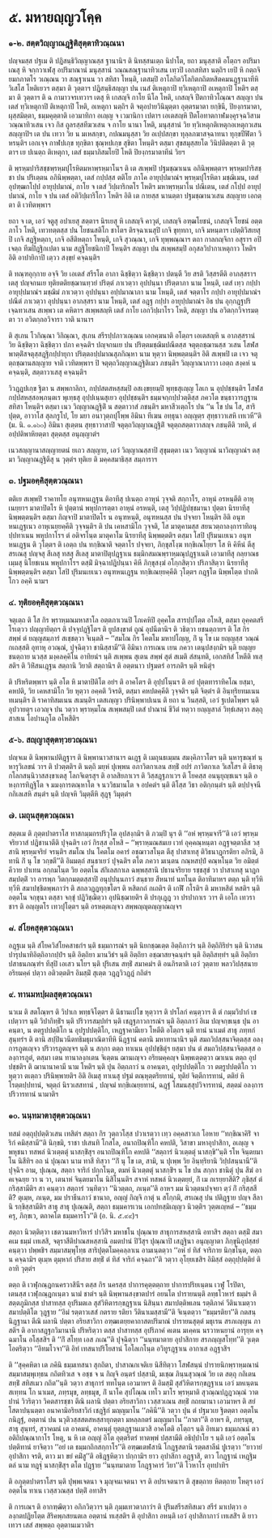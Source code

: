 <h1>๕. มหายญฺญวโคฺค</h1>
<h3>๑-๒. สตฺตวิญฺญาณฎฺฐิติสุตฺตาทิวณฺณนา</h3>
<p> ปญฺจมสฺส  ปฐเม ติ ปฎิสนฺธิวิญฺญาณสฺส ฐานานิฯ ติ นิทสฺสนเตฺถ นิปาโต, ยถา มนุสฺสาติ อโตฺถฯ อปริมาเณสุ หิ จกฺกวาเฬสุ อปริมาณานํ มนุสฺสานํ วณฺณสณฺฐานาทิวเสน เทฺวปิ เอกสทิสา นตฺถิฯ เยปิ หิ กตฺถจิ ยมกภาตโร วเณฺณน วา สณฺฐาเนน วา สทิสา โหนฺติ, เตสมฺปิ อาโลกิตวิโลกิตกถิตหสิตคมนฎฺฐานาทีหิ วิเสโส โหติเยวฯ ตสฺมา ติ วุตฺตาฯ ปฎิสนฺธิสญฺญา ปน เนสํ ติเหตุกาปิ ทฺวิเหตุกาปิ อเหตุกาปิ โหติฯ ตสฺมา ติ วุตฺตาฯ ติ ฉ กามาวจรเทวาฯ เตสุ หิ เกสญฺจิ กาโย นีโล โหติ, เกสญฺจิ ปีตกาทิวโณฺณฯ สญฺญา ปน เตสํ ทฺวิเหตุกาปิ ติเหตุกาปิ โหติ, อเหตุกา นตฺถิฯ   ติ จตุอปายวินิมุตฺตา อุตฺตรมาตา ยกฺขินี, ปิยงฺกรมาตา, ผุสฺสมิตฺตา, ธมฺมคุตฺตาติ เอวมาทิกา อเญฺญ จ เวมานิกา เปตาฯ เอเตสญฺหิ ปีตโอทาตกาฬมงฺคุรจฺฉวิสามวณฺณาทิวเสน เจว กิส ถูลรสฺสทีฆวเสน จ กาโย นานา โหติ, มนุสฺสานํ วิย ทฺวิเหตุกติเหตุกอเหตุกวเสน สญฺญาปิฯ เต ปน เทวา วิย น มเหสกฺขา, กปณมนุสฺสา วิย อเปฺปสกฺขา ทุลฺลภฆาสจฺฉาทนา ทุกฺขปีฬิตา วิหรนฺติฯ เอกเจฺจ กาฬปเกฺข ทุกฺขิตา ชุณฺหปเกฺข สุขิตา โหนฺติฯ ตสฺมา สุขสมุสฺสยโต วินิปติตตฺตา ติ วุตฺตาฯ เย ปเนตฺถ ติเหตุกา, เตสํ ธมฺมาภิสมโยปิ โหติ ปิยงฺกรมาตาทีนํ วิยฯ</p>


<p>ติ  พฺรหฺมปาริสชฺชพฺรหฺมปุโรหิตมหาพฺรหฺมาโนฯ ติ เต สเพฺพปิ ปฐมชฺฌาเนน อภินิพฺพตฺตาฯ พฺรหฺมปาริสชฺชา ปน ปริเตฺตน อภินิพฺพตฺตา, เตสํ กปฺปสฺส ตติโย ภาโค อายุปฺปมาณํฯ พฺรหฺมปุโรหิตา มชฺฌิเมน, เตสํ อุปฑฺฒกโปฺป อายุปฺปมาณํ, กาโย จ เตสํ วิปฺผาริกตโร โหติฯ มหาพฺรหฺมาโน ปณีเตน, เตสํ กโปฺป อายุปฺปมาณํ, กาโย จ ปน เตสํ อติวิปฺผาริโกว โหติฯ อิติ เต กายสฺส นานตฺตา ปฐมชฺฌานวเสน สญฺญาย เอกตฺตา ติ เวทิตพฺพาฯ</p>


<p>ยถา  จ เต, เอวํ จตูสุ อปาเยสุ สตฺตาฯ นิรเยสุ หิ เกสญฺจิ คาวุตํ, เกสญฺจิ อฑฺฒโยชนํ, เกสญฺจิ โยชนํ อตฺตภาโว โหติ, เทวทตฺตสฺส  ปน โยชนสติโก ชาโตฯ ติรจฺฉาเนสุปิ เกจิ ขุทฺทกา, เกจิ มหนฺตาฯ เปตฺติวิสเยสุปิ เกจิ สฎฺฐิหตฺถา, เกจิ อสีติหตฺถา โหนฺติ, เกจิ สุวณฺณา, เกจิ ทุพฺพณฺณาฯ ตถา กาลกญฺจิกา อสุราฯ อปิเจตฺถ ทีฆปิฎฺฐิกเปตา นาม สฎฺฐิโยชนิกาปิ โหนฺติฯ สญฺญา ปน สเพฺพสมฺปิ อกุสลวิปากาเหตุกาว โหติฯ อิติ อาปายิกาปิ เตฺวว สงฺขฺยํ คจฺฉนฺติฯ</p>


<p>ติ ทณฺฑอุกฺกาย อจฺจิ วิย เอเตสํ สรีรโต อาภา ฉิชฺชิตฺวา ฉิชฺชิตฺวา ปตนฺตี วิย สรติ วิสฺสรตีติ อาภสฺสราฯ เตสุ ปญฺจกนเย ทุติยตติยชฺฌานทฺวยํ ปริตฺตํ ภาเวตฺวา อุปปนฺนา ปริตฺตาภา นาม โหนฺติ, เตสํ เทฺว กปฺปา อายุปฺปมาณํฯ มชฺฌิมํ ภาเวตฺวา อุปปนฺนา อปฺปมาณาภา นาม โหนฺติ, เตสํ จตฺตาโร กปฺปา อายุปฺปมาณํฯ ปณีตํ ภาเวตฺวา อุปปนฺนา อาภสฺสรา นาม โหนฺติ, เตสํ อฎฺฐ กปฺปา อายุปฺปมาณํฯ อิธ ปน อุกฺกฎฺฐปริเจฺฉทวเสน สเพฺพว เต คหิตาฯ สเพฺพสญฺหิ เตสํ กาโย เอกวิปฺผาโรว โหติ, สญฺญา ปน อวิตกฺกวิจารมตฺตา วา อวิตกฺกอวิจารา วาติ นานาฯ</p>


<p>ติ สุเภน โวกิณฺณา วิกิณฺณา, สุเภน สรีรปฺปภาวเณฺณน เอกคฺฆนาติ อโตฺถฯ เอเตสญฺหิ น อาภสฺสรานํ วิย ฉิชฺชิตฺวา ฉิชฺชิตฺวา ปภา คจฺฉติฯ ปญฺจกนเย ปน ปริตฺตมชฺฌิมปณีตสฺส จตุตฺถชฺฌานสฺส วเสน โสฬสพาตฺติํสจตุสฺสฎฺฐิกปฺปายุกา ปริตฺตอปฺปมาณสุภกิณฺหา นาม หุตฺวา นิพฺพตฺตนฺติฯ อิติ สเพฺพปิ  เต  เจว จตุตฺถชฺฌานสญฺญาย   จาติ เวทิตพฺพาฯ ปิ จตุตฺถวิญฺญาณฎฺฐิติเมว ภชนฺติฯ  วิญฺญาณาภาวา เอตฺถ สงฺคหํ น คจฺฉนฺติ, สตฺตาวาเสสุ คจฺฉนฺติฯ</p>


<p> วิวฎฺฎปเกฺข ฐิตา น สพฺพกาลิกา, กปฺปสตสหสฺสมฺปิ อสเงฺขยฺยมฺปิ พุทฺธสุเญฺญ โลเก น อุปฺปชฺชนฺติฯ โสฬสกปฺปสหสฺสอพฺภนฺตเร พุเทฺธสุ อุปฺปเนฺนสุเยว อุปฺปชฺชนฺติฯ ธมฺมจกฺกปฺปวตฺติสฺส ภควโต ขนฺธาวารฎฺฐานสทิสา โหนฺติฯ ตสฺมา เนว วิญฺญาณฎฺฐิติํ น สตฺตาวาสํ ภชนฺติฯ มหาสีวเตฺถโร ปน ‘‘น โข ปน โส, สาริปุตฺต, อาวาโส สุลภรูโป, โย มยา อนาวุตฺถปุโพฺพ อิมินา ทีเฆน อทฺธุนา อญฺญตฺร สุทฺธาวาเสหิ เทเวหี’’ติ  (ม. นิ. ๑.๑๖๐) อิมินา สุเตฺตน สุทฺธาวาสาปิ จตุตฺถวิญฺญาณฎฺฐิติํ จตุตฺถสตฺตาวาสญฺจ ภชนฺตีติ วทติ, ตํ อปฺปติพาหิยตฺตา สุตฺตสฺส อนุญฺญาตํฯ</p>


<p>เนวสญฺญานาสญฺญายตนํ ยเถว สญฺญาย, เอวํ วิญฺญาณสฺสาปิ สุขุมตฺตา เนว วิญฺญาณํ นาวิญฺญาณํฯ ตสฺมา วิญฺญาณฎฺฐิตีสุ น วุตฺตํฯ ทุติเย ติ มคฺคสมาธิสฺส สมฺภาราฯ</p>


<h3>๓. ปฐมอคฺคิสุตฺตวณฺณนา</h3>
<p> ตติเย สเพฺพปิ ราคาทโย อนุฑหนเฎฺฐน ติอาทีสุ ปเนตฺถ อาหุนํ วุจฺจติ สกฺกาโร, อาหุนํ อรหนฺตีติ อาหุเนยฺยาฯ มาตาปิตโร หิ ปุตฺตานํ พหุปการตฺตา อาหุนํ อรหนฺติ, เตสุ วิปฺปฎิปชฺชมานา ปุตฺตา นิรยาทีสุ นิพฺพตฺตนฺติฯ ตสฺมา กิญฺจาปิ มาตาปิตโร น  อนุฑหนฺติ, อนุฑหนสฺส ปน ปจฺจยา โหนฺติฯ อิติ อนุฑหนเฎฺฐเนว อาหุเนยฺยคฺคีติ วุจฺจนฺติฯ ติ ปน เคหสามิโก วุจฺจติ, โส มาตุคามสฺส สยนวตฺถาลงฺการาทิอนุปฺปทาเนน พหุปกาโรฯ ตํ อติจรโนฺต มาตุคาโม นิรยาทีสุ นิพฺพตฺตติฯ ตสฺมา โสปิ ปุริมนเยเนว อนุฑหนเฎฺฐน ติ วุโตฺตฯ ติ เอตฺถ ปน ทกฺขิณาติ จตฺตาโร ปจฺจยา, ภิกฺขุสโงฺฆ ทกฺขิเณโยฺยฯ โส หิ คิหีนํ ตีสุ สรเณสุ ปญฺจสุ สีเลสุ ทสสุ สีเลสุ มาตาปิตุปฎฺฐาเน ธมฺมิกสมณพฺราหฺมณุปฎฺฐาเนติ เอวมาทีสุ กลฺยาณธเมฺมสุ นิโยชเนน พหุปกาโรฯ ตสฺมิํ มิจฺฉาปฎิปนฺนา คิหี  ภิกฺขุสงฺฆํ อโกฺกสิตฺวา ปริภาสิตฺวา นิรยาทีสุ นิพฺพตฺตนฺติฯ ตสฺมา โสปิ ปุริมนเยเนว อนุฑหนเฎฺฐน ทกฺขิเณยฺยคฺคีติ วุโตฺตฯ กฎฺฐโต นิพฺพโตฺต ปากติโกว อคฺคิ  นามฯ</p>


<h3>๔. ทุติยอคฺคิสุตฺตวณฺณนา</h3>
<p> จตุเตฺถ ติ โส กิร พฺราหฺมณมหาสาโล อตฺตภาเวนปิ โภเคหิปิ อุคฺคโต สารปฺปโตฺต อโหสิ, ตสฺมา อุคฺคตสรีโรเตฺวว ปญฺญายิตฺถฯ ติ ปจฺจุปฎฺฐิโตฯ ติ ยูปสงฺขาตํ ถูณํ อุปนีตานิฯ ติ วธิตฺวา ยชนตฺถายฯ ติ โส  กิร สพฺพํ ตํ ยญฺญสมฺภารํ สเชฺชตฺวา จิเนฺตสิ – ‘‘สมโณ กิร โคตโม มหาปโญฺญ, กิํ นุ โข เม ยญฺญสฺส วณฺณํ กเถสฺสติ อุทาหุ อวณฺณํ, ปุจฺฉิตฺวา ชานิสฺสามี’’ติ อิมินา การเณน เยน ภควา เตนุปสงฺกมิฯ   นฺติ ยญฺญยชนตฺถาย นวสฺส มงฺคลคฺคิโน อาทิยนํฯ นฺติ สเพฺพน สุเตน สพฺพํ สุตํ สเมติ สํสนฺทติ, เอกสทิสํ โหตีติ ทเสฺสติฯ ติ วิหิํสนเฎฺฐน สตฺถานิ วิยาติ สตฺถานิฯ ติ อตฺตนาว ปฐมตรํ อารภติฯ นฺติ หนิตุํฯ</p>


<p>ติ ปริหริตพฺพาฯ นฺติ อโต หิ มาตาปิติโต อยํฯ ติ อาคโตฯ ติ อุปฺปโนฺนฯ ติ อยํ ปุตฺตทาราทิคโณ ยสฺมา, คหปติ, วิย เคหสามิโก วิย หุตฺวา อคฺคติ วิจรติ, ตสฺมา คหปตคฺคีติ วุจฺจติฯ นฺติ จิตฺตํฯ ติ อินฺทฺริยทมเนน ทเมนฺติฯ ติ ราคาทิสมเนน สเมนฺติฯ เตสเญฺญว ปรินิพฺพาปเนน ติ ยถา น วินสฺสติ, เอวํ ฐเปตโพฺพฯ นฺติ อุปวายตุฯ เอวญฺจ ปน วตฺวา พฺราหฺมโณ สเพฺพสมฺปิ เตสํ ปาณานํ ชีวิตํ ทตฺวา ยญฺญสาลํ วิทฺธํเสตฺวา สตฺถุ สาสเน โอปานภูโต อโหสีติฯ</p>


<h3>๕-๖. สญฺญาสุตฺตทฺวยวณฺณนา</h3>
<p> ปญฺจเม  ติ นิพฺพานปติฎฺฐาฯ ติ นิพฺพานาวสานาฯ ฉเฎฺฐ ติ เมถุนธเมฺมน สมงฺคิภาวโตฯ นฺติ นฺหารุขณฺฑํ นฺหารุวิเลขนํ วาฯ ติ  ปวตฺตติฯ ติ นตฺถิ มยฺหํ ปุเพฺพน อภาวิตกาเลน สทฺธิํ อปรํ ภาวิตกาเล วิเสโสฯ ติ ติธาตุกโลกสนฺนิวาสสงฺขาเตสุ โลกจิเตฺรสุฯ ติ อาลสิยภาเวฯ ติ วิสฺสฎฺฐภาเวฯ ติ โยคสฺส อนนุยุญฺชเนฯ นฺติ อหงฺการทิฎฺฐิโต จ มมงฺการตณฺหาโต จ นววิธมานโต จ อปคตํฯ นฺติ ติโสฺส วิธา อติกฺกนฺตํฯ นฺติ ตปฺปจฺจนีกกิเลเสหิ สนฺตํฯ นฺติ ปญฺจหิ วิมุตฺตีหิ สุฎฺฐุ วิมุตฺตํฯ</p>


<h3>๗. เมถุนสุตฺตวณฺณนา</h3>
<p> สตฺตเม  ติ ภุตฺตปาตราโส ทาสกมฺมกรปริวุโต อุปสงฺกมิฯ ติ ภวมฺปิ นุฯ ติ ‘‘อหํ พฺรหฺมจารี’’ติ เอวํ พฺรหฺมจริยวาสํ ปฎิชานาตีติ ปุจฺฉติฯ เอวํ กิรสฺส อโหสิ – ‘‘พฺราหฺมณสมเย เวทํ อุคฺคณฺหนฺตา อฎฺฐจตฺตาลีส วสฺสานิ พฺรหฺมจริยํ จรนฺติฯ สมโณ ปน โคตโม อคารํ อชฺฌาวสโนฺต ตีสุ ปาสาเทสุ ติวิธนาฎกรติยา อภิรมิ, อิทานิ กิํ นุ โข วกฺขตี’’ติ อิมมตฺถํ สนฺธาเยวํ ปุจฺฉติฯ ตโต ภควา มเนฺตน กณฺหสปฺปํ คณฺหโนฺต วิย อมิตฺตํ คีวาย ปาเทน อกฺกมโนฺต วิย อตฺตโน สํกิเลสกาเล ฉพฺพสฺสานิ ปธานจริยาย รชฺชสุขํ วา ปาสาเทสุ นาฎกสมฺปตฺติํ วา อารพฺภ วิตกฺกมตฺตสฺสาปิ อนุปฺปนฺนภาวํ สนฺธาย สีหนาทํ นทโนฺต ติอาทิมาหฯ ตตฺถ  นฺติ ทฺวีหิ ทฺวีหิ สมาปชฺชิตพฺพภาวํฯ ติ สกลวฎฺฎทุกฺขโตฯ ติ หสิตกถํ กเถติฯ ติ เกฬิํ กโรติฯ ติ มหาหสิตํ หสติฯ นฺติ อตฺตโน จกฺขุนา ตสฺสา จกฺขุํ ปฎิวิชฺฌิตฺวา อุปนิชฺฌายติฯ ติ ปรกุเฎฺฎ วา ปรปากาเร  วาฯ ติ เอโก เทวราชาฯ ติ อญฺญตโร เทวปุโตฺตฯ นฺติ อรหตฺตเญฺจว สพฺพญฺญุตญฺญาณญฺจฯ</p>


<h3>๘. สํโยคสุตฺตวณฺณนา</h3>
<p> อฎฺฐเม นฺติ สํโยควิสํโยคสาธกํฯ นฺติ ธมฺมการณํฯ นฺติ นิยกชฺฌเตฺต อิตฺถิภาวํฯ นฺติ อิตฺถิกิริยํฯ นฺติ นิวาสนปารุปนาทิอิตฺถิอากปฺปํฯ นฺติ อิตฺถิยา มานวิธํฯ นฺติ อิตฺถิยา อชฺฌาสยจฺฉนฺทํฯ นฺติ อิตฺถิสทฺทํฯ นฺติ อิตฺถิยา ปสาธนภณฺฑํฯ ทีสุปิ เอเสว นโยฯ นฺติ ปุริเสน สทฺธิํ สมาคมํฯ ติ อนภิรตาติ เอวํ วุตฺตาย พลววิปสฺสนาย อริยมคฺคํ ปตฺวา อติวตฺตติฯ อิมสฺมิํ  สุเตฺต วฎฺฎวิวฎฺฎํ กถิตํฯ</p>


<h3>๙. ทานมหปฺผลสุตฺตวณฺณนา</h3>
<p> นวเม  ติ สตโณฺหฯ ติ วิปาเก พทฺธจิโตฺตฯ ติ นิธานเปโข หุตฺวาฯ ติ ปรโลกํ คนฺตฺวาฯ ติ ตํ กมฺมวิปากํ เขเปตฺวาฯ นฺติ วิปากิทฺธิํฯ นฺติ ปริวารสมฺปทํฯ นฺติ เชฎฺฐภาวการณํฯ นฺติ อิตฺถภาวํ อิเม ปญฺจกฺขเนฺธ ปุน อาคนฺตา, น ตตฺรูปปตฺติโก น อุปรูปปตฺติโก, เหฎฺฐาคามีเยว โหตีติ อโตฺถฯ นฺติ ทานํ นาเมตํ สาธุ ภทฺทกํ สุนฺทรํฯ ติ ตานิ สปฺปินวนีตทธิมธุผาณิตาทีหิ นิฎฺฐานํ คตานิ มหาทานานิฯ นฺติ สมถวิปสฺสนาจิตฺตสฺส อลงฺการภูตเญฺจว ปริวารภูตญฺจฯ นฺติ น สกฺกา ตตฺถ ทาเนน อุปปชฺชิตุํฯ ยสฺมา ปน ตํ สมถวิปสฺสนาจิตฺตสฺส อลงฺการภูตํ, ตสฺมา เตน ทานาลงฺกเตน จิเตฺตน ฌานเญฺจว อริยมคฺคญฺจ นิพฺพเตฺตตฺวา ฌาเนน ตตฺถ อุปปชฺชติฯ ติ ฌานานาคามี นาม โหติฯ นฺติ ปุน อิตฺถภาวํ น อาคนฺตา, อุปรูปปตฺติโก  วา ตตฺรูปปตฺติโก วา หุตฺวา ตเตฺถว ปรินิพฺพายติฯ อิติ อิเมสุ ทาเนสุ ปฐมํ ตณฺหุตฺตริยทานํ, ทุติยํ จิตฺตีการทานํ, ตติยํ หิโรตฺตปฺปทานํ, จตุตฺถํ นิรวเสสทานํ , ปญฺจมํ ทกฺขิเณยฺยทานํ, ฉฎฺฐํ โสมนสฺสุปวิจารทานํ, สตฺตมํ อลงฺการปริวารทานํ นามาติฯ</p>


<h3>๑๐. นนฺทมาตาสุตฺตวณฺณนา</h3>
<p> ทสมํ อตฺถุปฺปตฺติวเสน เทสิตํฯ สตฺถา กิร วุตฺถวโสฺส ปวาเรตฺวา เทฺว อคฺคสาวเก โอหาย ‘‘ทกฺขิณาคิริํ จาริกํ คมิสฺสามี’’ติ นิกฺขมิ, ราชา ปเสนทิ โกสโล, อนาถปิณฺฑิโก คหปติ, วิสาขา มหาอุปาสิกา, อเญฺญ จ พหุชนา ทสพลํ นิวเตฺตตุํ นาสกฺขิํสุฯ อนาถปิณฺฑิโก คหปติ ‘‘สตฺถารํ นิวเตฺตตุํ นาสกฺขิ’’นฺติ รโห จินฺตยมาโน นิสีทิฯ อถ นํ ปุณฺณา นาม ทาสี ทิสฺวา ‘‘กิํ นุ โข เต, สามิ, น ปุเพฺพ วิย อินฺทฺริยานิ วิปฺปสนฺนานี’’ติ ปุจฺฉิฯ อาม, ปุเณฺณ, สตฺถา จาริกํ ปกฺกโนฺต, ตมหํ นิวเตฺตตุํ นาสกฺขิํฯ น โข ปน สกฺกา ชานิตุํ ปุน สีฆํ อาคเจฺฉยฺย วา น วา, เตนาหํ จินฺตยมาโน นิสิโนฺนติฯ สจาหํ ทสพลํ นิวเตฺตยฺยํ, กิํ เม กเรยฺยาสีติ? ภุชิสฺสํ ตํ กริสฺสามีติฯ สา คนฺตฺวา สตฺถารํ วนฺทิตฺวา ‘‘นิวตฺตถ, ภเนฺต’’ติ อาหฯ มม นิวตฺตนปจฺจยา  ตฺวํ กิํ กริสฺสสีติ? ตุเมฺห, ภเนฺต, มม ปราธีนภาวํ ชานาถ, อญฺญํ กิญฺจิ กาตุํ น สโกฺกมิ, สรเณสุ ปน ปติฎฺฐาย ปญฺจ สีลานิ รกฺขิสฺสามีติฯ สาธุ สาธุ ปุเณฺณติ, สตฺถา ธมฺมคารเวน เอกปทสฺมิเญฺญว นิวตฺติฯ วุตฺตเญฺหตํ – ‘‘ธมฺมครุ, ภิกฺขเว, ตถาคโต ธมฺมคารโว’’ติ (อ. นิ. ๕.๙๙)ฯ</p>


<p>สตฺถา นิวตฺติตฺวา เชตวนมหาวิหารํ ปาวิสิฯ มหาชโน ปุณฺณาย สาธุการสหสฺสานิ อทาสิฯ สตฺถา ตสฺมิํ สมาคเม ธมฺมํ เทเสสิ, จตุราสีติปาณสหสฺสานิ  อมตปานํ ปิวิํสุฯ ปุณฺณาปิ เสฎฺฐินา อนุญฺญาตา ภิกฺขุนิอุปสฺสยํ คนฺตฺวา ปพฺพชิฯ สมฺมาสมฺพุโทฺธ สาริปุตฺตโมคฺคลฺลาเน อามเนฺตตฺวา ‘‘อหํ ยํ ทิสํ จาริกาย นิกฺขโนฺต, ตตฺถ น คจฺฉามิฯ ตุเมฺห ตุมฺหากํ ปริสาย สทฺธิํ ตํ ทิสํ จาริกํ คจฺฉถา’’ติ วตฺวา อุโยฺยเชสิฯ อิมิสฺสํ อตฺถุปฺปตฺติยํ ติอาทิ วุตฺตํฯ</p>


<p>ตตฺถ ติ เวฬุกณฺฎกนครวาสินีฯ ตสฺส กิร นครสฺส ปาการคุตฺตตฺถาย ปาการปริยเนฺตน เวฬู โรปิตา, เตนสฺส เวฬุกณฺฎกเนฺตว  นามํ ชาตํฯ นฺติ นิพฺพานสงฺขาตปารํ อยนโต ปารายนนฺติ ลทฺธโวหารํ ธมฺมํฯ ติ สตฺตภูมิกสฺส ปาสาทสฺส อุปริมตเล สุสํวิหิตารกฺขฎฺฐาเน นิสินฺนา สมาปตฺติพเลน รตฺติภาคํ วีตินาเมตฺวา สมาปตฺติโต วุฎฺฐาย ‘‘อิมํ รตฺตาวเสสํ กตราย รติยา วีตินาเมสฺสามี’’ติ จิเนฺตตฺวา ‘‘ธมฺมรติยา’’ติ กตสนฺนิฎฺฐานา ตีณิ ผลานิ ปตฺตา อริยสาวิกา อฑฺฒเตยฺยคาถาสตปริมาณํ ปารายนสุตฺตํ มธุเรน สรภเญฺญน ภาสติฯ ติ อากาสฎฺฐกวิมานานิ ปริหริตฺวา ตสฺส ปาสาทสฺส อุปริภาคํ คเตน มเคฺคน นรวาหนยานํ อารุยฺห คจฺฉมาโน อโสฺสสิฯ ติ ‘‘กิํ สโทฺท เอส ภเณ’’ติ ปุจฺฉิตฺวา ‘‘นนฺทมาตาย อุปาสิกาย สรภญฺญสโทฺท’’ติ วุเตฺต โอตริตฺวา ‘‘อิทมโวจา’’ติ อิทํ เทสนาปริโยสานํ โอโลเกโนฺต อวิทูรฎฺฐาเน อากาเส อฎฺฐาสิฯ</p>


<p>ติ ‘‘สุคฺคหิตา เต ภคินิ ธมฺมเทสนา  สุกถิตา, ปาสาณกเจติเย นิสีทิตฺวา โสฬสนฺนํ ปารายนิกพฺราหฺมณานํ สมฺมาสมฺพุเทฺธน กถิตทิวเส จ อชฺช จ น กิญฺจิ อนฺตรํ ปสฺสามิ, มเชฺฌ ภินฺนสุวณฺณํ วิย เต สตฺถุ กถิเตน สทฺธิํ สทิสเมว กถิต’’นฺติ วตฺวา สาธุการํ ททโนฺต เอวมาหฯ ติ อิมสฺมิํ สุสํวิหิตารกฺขฎฺฐาเน  เอวํ มหเนฺตน สเทฺทน โก นาเมส, ภทฺรมุข, ลทฺธมุข, กิํ นาโค สุปโณฺณ เทโว มาโร พฺรหฺมาติ สุวณฺณปฎฺฎวณฺณํ วาตปานํ วิวริตฺวา วิคตสารชฺชา ตีณิ ผลานิ ปตฺตา อริยสาวิกา เวสฺสวเณน สทฺธิํ กถยมานา เอวมาหฯ ติ สยํ โสตาปนฺนตฺตา อนาคามิอริยสาวิกํ เชฎฺฐิกํ มญฺญมาโน ‘‘ภคินี’’ติ วตฺวา ปุน ตํ ปฐมวเย ฐิตตฺตา อตฺตโน กนิฎฺฐํ, อตฺตานํ ปน นวุติวสฺสสตสหสฺสายุกตฺตา มหลฺลกตรํ มญฺญมาโน ‘‘ภาตา’’ติ อาหฯ ติ, ภทฺรมุข, สาธุ สุนฺทรํ, สฺวาคมนํ เต อาคมนํ, อาคนฺตุํ ยุตฺตฎฺฐานเมวสิ อาคโตติ อโตฺถฯ นฺติ อิทเมว ธมฺมภณนํ ตว อติถิปณฺณากาโร โหตุ, น หิ เต อญฺญํ อิโต อุตฺตริตรํ ทาตพฺพํ ปสฺสามีติ อธิปฺปาโย ฯ นฺติ เอวํ อตฺตโน ปตฺติทานํ ยาจิตฺวา ‘‘อยํ เต ธมฺมกถิกสกฺกาโร’’ติ อฑฺฒเตฬสานิ โกฎฺฐสตานิ รตฺตสาลีนํ ปูเรตฺวา ‘‘ยาวายํ อุปาสิกา จรติ, ตาว มา ขยํ คมิํสู’’ติ อธิฎฺฐหิตฺวา ปกฺกามิฯ ยาว อุปาสิกา อฎฺฐาสิ, ตาว โกฎฺฐานํ เหฎฺฐิมตลํ  นาม ทฎฺฐุํ นาสกฺขิํสุฯ ตโต ปฎฺฐาย ‘‘นนฺทมาตาย โกฎฺฐาคารํ วิยา’’ติ โวหาโร อุทปาทิฯ</p>


<p>ติ อภุตฺตปาตราโสฯ นฺติ ปุพฺพเจตนา จ มุญฺจนเจตนา จฯ ติ อปรเจตนาฯ ติ สุขตฺถาย หิตตฺถาย โหตุฯ เอวํ อตฺตโน ทาเน เวสฺสวณสฺส ปตฺติํ อทาสิฯ</p>


<p>ติ การเณฯ ติ อากฑฺฒิตฺวา อภิภวิตฺวาฯ นฺติ ภุมฺมเทวตาภาวํฯ ติ ปุริมสรีรสทิสเมว สรีรํ มาเปตฺวา อลงฺกตปฎิยโตฺต สิริคพฺภสยนตเล อตฺตานํ ทเสฺสติฯ ติ อุปาสิกา อหนฺติ เอวํ อุปาสิกาภาวํ เทเสสิํฯ ติ ยาวเทวฯ เสสํ สพฺพตฺถ อุตฺตานเมวาติฯ</p>

</p>

</p>





